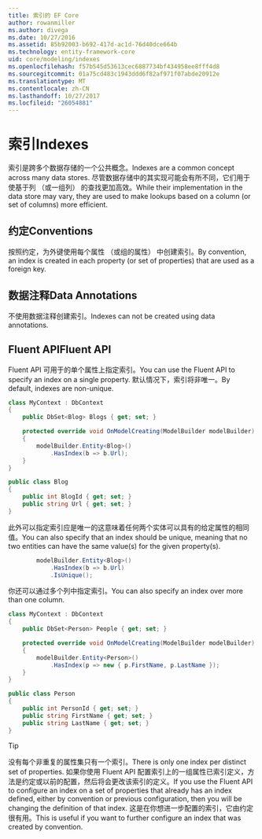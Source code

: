 ```yaml
---
title: 索引的 EF Core
author: rowanmiller
ms.author: divega
ms.date: 10/27/2016
ms.assetid: 85b92003-b692-417d-ac1d-76d40dce664b
ms.technology: entity-framework-core
uid: core/modeling/indexes
ms.openlocfilehash: f57b545d53613cec6887734bf434958ee8fff4d8
ms.sourcegitcommit: 01a75cd483c1943ddd6f82af971f07abde20912e
ms.translationtype: MT
ms.contentlocale: zh-CN
ms.lasthandoff: 10/27/2017
ms.locfileid: "26054881"
---
```

# <a name="indexes"></a><span data-ttu-id="30a6e-102">索引</span><span class="sxs-lookup"><span data-stu-id="30a6e-102">Indexes</span></span>

<span data-ttu-id="30a6e-103">索引是跨多个数据存储的一个公共概念。</span><span class="sxs-lookup"><span data-stu-id="30a6e-103">Indexes are a common concept across many data stores.</span></span> <span data-ttu-id="30a6e-104">尽管数据存储中的其实现可能会有所不同，它们用于使基于列 （或一组列） 的查找更加高效。</span><span class="sxs-lookup"><span data-stu-id="30a6e-104">While their implementation in the data store may vary, they are used to make lookups based on a column (or set of columns) more efficient.</span></span>

## <a name="conventions"></a><span data-ttu-id="30a6e-105">约定</span><span class="sxs-lookup"><span data-stu-id="30a6e-105">Conventions</span></span>

<span data-ttu-id="30a6e-106">按照约定，为外键使用每个属性 （或组的属性） 中创建索引。</span><span class="sxs-lookup"><span data-stu-id="30a6e-106">By convention, an index is created in each property (or set of properties) that are used as a foreign key.</span></span>

## <a name="data-annotations"></a><span data-ttu-id="30a6e-107">数据注释</span><span class="sxs-lookup"><span data-stu-id="30a6e-107">Data Annotations</span></span>

<span data-ttu-id="30a6e-108">不使用数据注释创建索引。</span><span class="sxs-lookup"><span data-stu-id="30a6e-108">Indexes can not be created using data annotations.</span></span>

## <a name="fluent-api"></a><span data-ttu-id="30a6e-109">Fluent API</span><span class="sxs-lookup"><span data-stu-id="30a6e-109">Fluent API</span></span>

<span data-ttu-id="30a6e-110">Fluent API 可用于的单个属性上指定索引。</span><span class="sxs-lookup"><span data-stu-id="30a6e-110">You can use the Fluent API to specify an index on a single property.</span></span> <span data-ttu-id="30a6e-111">默认情况下，索引将非唯一。</span><span class="sxs-lookup"><span data-stu-id="30a6e-111">By default, indexes are non-unique.</span></span>

<!-- [!code-csharp[Main](samples/core/Modeling/FluentAPI/Samples/Index.cs?highlight=7,8)] -->
``` csharp
class MyContext : DbContext
{
    public DbSet<Blog> Blogs { get; set; }

    protected override void OnModelCreating(ModelBuilder modelBuilder)
    {
        modelBuilder.Entity<Blog>()
            .HasIndex(b => b.Url);
    }
}

public class Blog
{
    public int BlogId { get; set; }
    public string Url { get; set; }
}
```

<span data-ttu-id="30a6e-112">此外可以指定索引应是唯一的这意味着任何两个实体可以具有的给定属性的相同值。</span><span class="sxs-lookup"><span data-stu-id="30a6e-112">You can also specify that an index should be unique, meaning that no two entities can have the same value(s) for the given property(s).</span></span>

<!-- [!code-csharp[Main](samples/core/Modeling/FluentAPI/Samples/IndexUnique.cs?highlight=3)] -->
``` csharp
        modelBuilder.Entity<Blog>()
            .HasIndex(b => b.Url)
            .IsUnique();
```

<span data-ttu-id="30a6e-113">你还可以通过多个列中指定索引。</span><span class="sxs-lookup"><span data-stu-id="30a6e-113">You can also specify an index over more than one column.</span></span>

<!-- [!code-csharp[Main](samples/core/Modeling/FluentAPI/Samples/IndexComposite.cs?highlight=7,8)] -->
``` csharp
class MyContext : DbContext
{
    public DbSet<Person> People { get; set; }

    protected override void OnModelCreating(ModelBuilder modelBuilder)
    {
        modelBuilder.Entity<Person>()
            .HasIndex(p => new { p.FirstName, p.LastName });
    }
}

public class Person
{
    public int PersonId { get; set; }
    public string FirstName { get; set; }
    public string LastName { get; set; }
}
```

> [!TIP]  
> <span data-ttu-id="30a6e-114">没有每个非重复的属性集只有一个索引。</span><span class="sxs-lookup"><span data-stu-id="30a6e-114">There is only one index per distinct set of properties.</span></span> <span data-ttu-id="30a6e-115">如果你使用 Fluent API 配置索引上的一组属性已索引定义，方法是约定或以前的配置，然后将会更改该索引的定义。</span><span class="sxs-lookup"><span data-stu-id="30a6e-115">If you use the Fluent API to configure an index on a set of properties that already has an index defined, either by convention or previous configuration, then you will be changing the definition of that index.</span></span> <span data-ttu-id="30a6e-116">这是在你想进一步配置的索引，它由约定很有用。</span><span class="sxs-lookup"><span data-stu-id="30a6e-116">This is useful if you want to further configure an index that was created by convention.</span></span>
